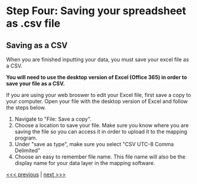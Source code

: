 # Step Four: Saving your spreadsheet as .csv file

## Saving as a CSV

When you are finished inputting your data, you must save your excel file as a CSV.

**You will need to use the desktop version of Excel (Office 365) in order to save your file as a CSV.**

If you are using your web broswer to edit your Excel file, first save a copy to your computer. Open your file with the desktop version of Excel and follow the steps below.

1. Navigate to "File: Save a copy".
2. Choose a location to save your file. Make sure you know where you are saving the file so you can access it in order to upload it to the mapping program.
3. Under "save as type", make sure you select "CSV UTC-8 Comma Delimited"
4. Choose an easy to remember file name. This file name will also be the display name for your data layer in the mapping software.

[<<< previous](/Contents/03-add-coordinates.md) | [next >>>](/Contents/05-import-data.md)
